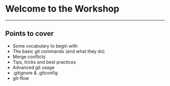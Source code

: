 Welcome to the Workshop
===

---

## Points to cover
<ul>
<li class="fragment">Some vocabulary to begin with</li>
<li class="fragment">The basic git commands (and what they do)</li>
<li class="fragment">Merge conflicts</li>
<li class="fragment">Tips, tricks and best practices</li>
<li class="fragment">Advanced git usage</li>
<li class="fragment">.gitignore & .gitconfig</li>
<li class="fragment">git-flow</li>
</ul>
